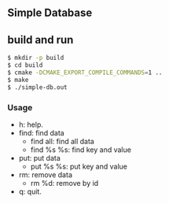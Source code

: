 ## Simple Database

## build and run
```sh
$ mkdir -p build
$ cd build
$ cmake -DCMAKE_EXPORT_COMPILE_COMMANDS=1 ..
$ make
$ ./simple-db.out
```

### Usage
- h: help.
- find: find data
  - find all: find all data
  - find %s %s: find key and value
- put: put data
  - put %s %s: put key and value
- rm: remove data
  - rm %d: remove by id
- q: quit.
